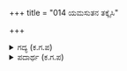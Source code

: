 +++
title = "014 ಯಮಸುತನ ತಕ್ಕೈಸಿ"

+++

<details><summary>ಗದ್ಯ (ಕ.ಗ.ಪ) </summary>

14. ಧರ್ಮರಾಯನನ್ನು ಅಪ್ಪಿಕೊಂಡು, ಭೀಮನ ಮಮತೆಯನ್ನು ಉತ್ಸಾಹದಿಂದ ಸ್ವೀಕರಿಸಿ, ಅರ್ಜುನನ ನಮಸ್ಕರಿಸಿದ ಶಿರವನ್ನು ಎತ್ತಿ, ಆನಂದ ಪುಳಕದಿಂದ ಬರುತ್ತಿದ್ದ ಕಣ್ಣೀರಿನೊಂದಿಗೆ ನಕುಲ ಸಹದೇವರನ್ನು ಸಮಾಧಾನಪಡಿಸಿ, ಧರ್ಮಜನ ಪತ್ನಿ ದ್ರೌಪದಿಯನ್ನು ಸಂತೈಸಿ, ವಿದುರಾದಿ ಪ್ರಮುಖರನ್ನು ಬೀಳ್ಕೊಟ್ಟು ಕೃಷ್ಣ ಅಲ್ಲಿಂದ ಹೊರಟ.
</details>

<details><summary>ಪದಾರ್ಥ (ಕ.ಗ.ಪ) </summary>

ಯಮಸುತ-ಯಮಧರ್ಮರಾಯನ ಮಗ, ಧರ್ಮರಾಯ, ತಕ್ಕೈಸಿ-ಅಪ್ಪಿಕೊಂಡು, ಮಮತೆ-ಪ್ರೀತಿ, ಭುಲ್ಲೈಸಿ-ಉತ್ಸಾಹಿಸಿ, ನಮಿತ-ನಮಸ್ಕರಿಸಿದ, ಮಕುಟ-ತಲೆ, ಶಿರಸ್ಸು, ಪುಳಕಾಶ್ರು ಪೂರದಲಿ-ಸಂತೋಷದಿಂದ ಸುರಿಯುವ ಕಣ್ಣೀರಿನ ಪ್ರವಾಹದಲ್ಲಿ, ಯಮಳ-ಅವಳಿಗಳಾದ ನಕುಲ ಸಹದೇವರು, ಬಿಜಯಂಗೈದನು-ಹೊರಟನು.
</details>
